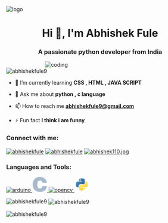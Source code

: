 ![logo](https://mir-s3-cdn-cf.behance.net/project_modules/fs/54b6c068097599.5b50bca476b9b.gif)
<h1 align="center">Hi 👋, I'm Abhishek Fule</h1>
<h3 align="center">A passionate python developer from India</h3>

<img align= "right" alt="coding" width ="400" src = "https://cdn.dribbble.com/users/1162077/screenshots/3848914/programmer.gif">


<p align="left"> <img src="https://komarev.com/ghpvc/?username=abhishekfule9&label=Profile%20views&color=0e75b6&style=flat" alt="abhishekfule9" /> </p>

- 🌱 I’m currently learning **CSS , HTML , JAVA SCRIPT**

- 💬 Ask me about **python , c language**

- 📫 How to reach me **abhishekfule9@gmail.com**

- ⚡ Fun fact **I think i am funny**

<h3 align="left">Connect with me:</h3>
<p align="left">
<a href="https://linkedin.com/in/abhishekfule" target="blank"><img align="center" src="https://raw.githubusercontent.com/rahuldkjain/github-profile-readme-generator/master/src/images/icons/Social/linked-in-alt.svg" alt="abhishekfule" height="30" width="40" /></a>
<a href="https://fb.com/abhishekfule" target="blank"><img align="center" src="https://raw.githubusercontent.com/rahuldkjain/github-profile-readme-generator/master/src/images/icons/Social/facebook.svg" alt="abhishekfule" height="30" width="40" /></a>
<a href="https://instagram.com/abhishek110.jpg" target="blank"><img align="center" src="https://raw.githubusercontent.com/rahuldkjain/github-profile-readme-generator/master/src/images/icons/Social/instagram.svg" alt="abhishek110.jpg" height="30" width="40" /></a>
</p>

<h3 align="left">Languages and Tools:</h3>
<p align="left"> <a href="https://www.arduino.cc/" target="_blank" rel="noreferrer"> <img src="https://cdn.worldvectorlogo.com/logos/arduino-1.svg" alt="arduino" width="40" height="40"/> </a> <a href="https://www.cprogramming.com/" target="_blank" rel="noreferrer"> <img src="https://raw.githubusercontent.com/devicons/devicon/master/icons/c/c-original.svg" alt="c" width="40" height="40"/> </a> <a href="https://opencv.org/" target="_blank" rel="noreferrer"> <img src="https://www.vectorlogo.zone/logos/opencv/opencv-icon.svg" alt="opencv" width="40" height="40"/> </a> <a href="https://www.python.org" target="_blank" rel="noreferrer"> <img src="https://raw.githubusercontent.com/devicons/devicon/master/icons/python/python-original.svg" alt="python" width="40" height="40"/> </a> </p>

<p><img align="left" src="https://github-readme-stats.vercel.app/api/top-langs?username=abhishekfule9&show_icons=true&locale=en&layout=compact" alt="abhishekfule9" /></p>

<p>&nbsp;<img align="center" src="https://github-readme-stats.vercel.app/api?username=abhishekfule9&show_icons=true&locale=en" alt="abhishekfule9" /></p>

<p><img align="center" src="https://github-readme-streak-stats.herokuapp.com/?user=abhishekfule9&" alt="abhishekfule9" /></p>
